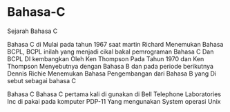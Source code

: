 # Bahasa-C

Sejarah Bahasa C

Bahasa C di Mulai pada tahun 1967 saat martin Richard Menemukan Bahasa BCPL, BCPL inilah yang menjadi cikal bakal pemrograman Bahasa C
Dan BCPL DI kembangkan Oleh Ken Thompson Pada Tahun 1970 dan Ken Thompson Menyebutnya dengan Bahasa B  dan pada periode berikutnya Dennis Richie Menemukan Bahasa Pengembangan dari Bahasa B yang Di sebut sebagai bahasa C

Bahasa C
Bahasa C pertama kali di gunakan di Bell Telephone Laboratories Inc di pakai pada komputer PDP-11 Yang mengunakan System operasi Unix

